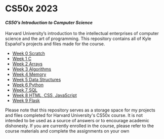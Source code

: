 # CS50x 2023
#### *CS50’s Introduction to Computer Science*
Harvard University’s introduction to the intellectual enterprises of computer science and the art of programming. This repository contains all of Kyle Español's projects and files made for the course.
- [Week 0 Scratch](https://github.com/kylekce/CS50x-2023/tree/main/Week%200)
- [Week 1 C](https://github.com/kylekce/CS50x-2023/tree/main/Week%201)
- [Week 2 Arrays](https://github.com/kylekce/CS50x-2023/tree/main/Week%202)
- [Week 3 Algorithms](https://github.com/kylekce/CS50x-2023/tree/main/Week%203)
- [Week 4 Memory](https://github.com/kylekce/CS50x-2023/tree/main/Week%204)
- [Week 5 Data Structures](https://github.com/kylekce/CS50x-2023/tree/main/Week%205)
- [Week 6 Python](https://github.com/kylekce/CS50x-2023/tree/main/Week%206)
- [Week 7 SQL](https://github.com/kylekce/CS50x-2023/tree/main/Week%207)
- [Week 8 HTML, CSS, JavaScript](https://github.com/kylekce/CS50x-2023/tree/main/Week%208)
- [Week 9 Flask](https://github.com/kylekce/CS50x-2023/tree/main/Week%209)

Please note that this repository serves as a storage space for my projects and files completed for Harvard University's CS50x course. It is not intended to be used as a source of answers or to encourage academic dishonesty. If you are currently enrolled in the course, please refer to the course materials and complete the assignments on your own
